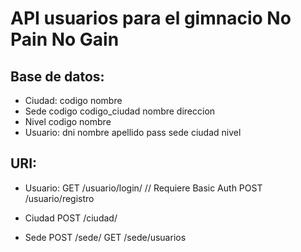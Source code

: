 # API usuarios para el gimnacio No Pain No Gain

## Base de datos:
- Ciudad:
codigo
nombre
- Sede
codigo
codigo_ciudad
nombre
direccion
- Nivel
codigo
nombre
- Usuario:
dni
nombre
apellido
pass
sede
ciudad
nivel

## URI:

- Usuario:
GET /usuario/login/ // Requiere Basic Auth
POST /usuario/registro

- Ciudad
POST /ciudad/

- Sede
POST /sede/
GET /sede/usuarios
